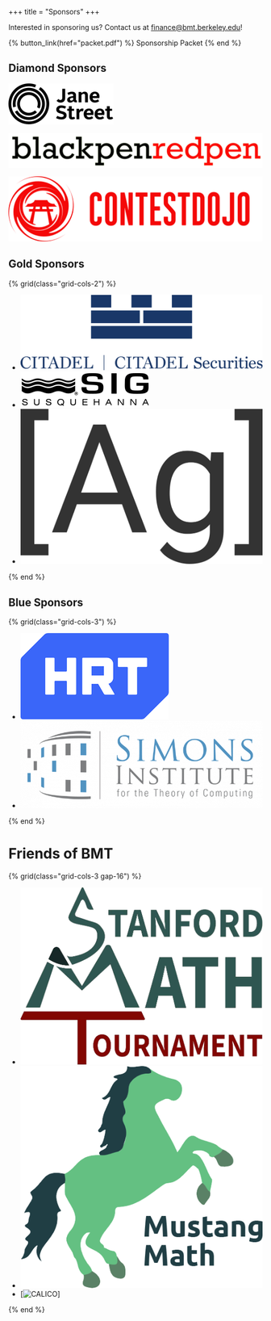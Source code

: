 +++
title = "Sponsors"
+++

Interested in sponsoring us? Contact us at <finance@bmt.berkeley.edu>!

{% button_link(href="packet.pdf") %} Sponsorship Packet {% end %}

## Diamond Sponsors

[![Jane Street](jane-street.svg)](https://www.janestreet.com/)

[![blackpenredpen](bprp.png)](https://www.blackpenredpen.com/)

[![ContestDojo](contestdojo.png)](https://contestdojo.com/)

## Gold Sponsors

{% grid(class="grid-cols-2") %}

- [![Citadel](citadel.png)](https://www.citadel.com/)
- [![Susquehana International Group](sig.svg)](https://sig.com/)
- [![Atomic Grader](ag.svg)](https://atomicgrader.com/)

{% end %}

## Blue Sponsors

{% grid(class="grid-cols-3") %}

- [![HRT](hrt.png)](https://www.hudsonrivertrading.com/)
- [![Simons Institute](simons.png)](https://simons.berkeley.edu/)

{% end %}

# Friends of BMT

{% grid(class="grid-cols-3 gap-16") %}

- [![Stanford Math Tournament](smt.png)](https://www.stanfordmathtournament.com/)
- [![Mustang Math](mmt.png)](https://mustangmath.com/)
- [![CALICO]()]

{% end %}

<style>
    .prose img {
        width: 100%;
    }
</style>
